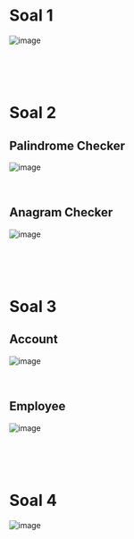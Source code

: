 # Soal 1
![image](https://github.com/FrederickGodiva/UTS_Lab5_OOP/assets/114503454/76449df5-7fbd-479e-a22f-18ef16b7dd50)

<br><br><br>

# Soal 2
## Palindrome Checker
![image](https://github.com/FrederickGodiva/UTS_Lab5_OOP/assets/114503454/f7207958-f6e9-47a9-90e2-9adf4d3b2dec)

<br>

## Anagram Checker
![image](https://github.com/FrederickGodiva/UTS_Lab5_OOP/assets/114503454/799f1b67-284e-4abb-a1ce-694f699210c1)

<br><br><br>

# Soal 3
## Account
![image](https://github.com/FrederickGodiva/UTS_Lab5_OOP/assets/114503454/319d3994-bb58-4e59-82e9-64af08e2d7a9)

<br>

## Employee
![image](https://github.com/FrederickGodiva/UTS_Lab5_OOP/assets/114503454/2707bb53-4b76-49ce-9b8d-618cbd3dc68f)

<br><br><br>

# Soal 4
![image](https://github.com/FrederickGodiva/UTS_Lab5_OOP/assets/114503454/75598348-c01e-4d07-a43a-63b9ff0ed642)
